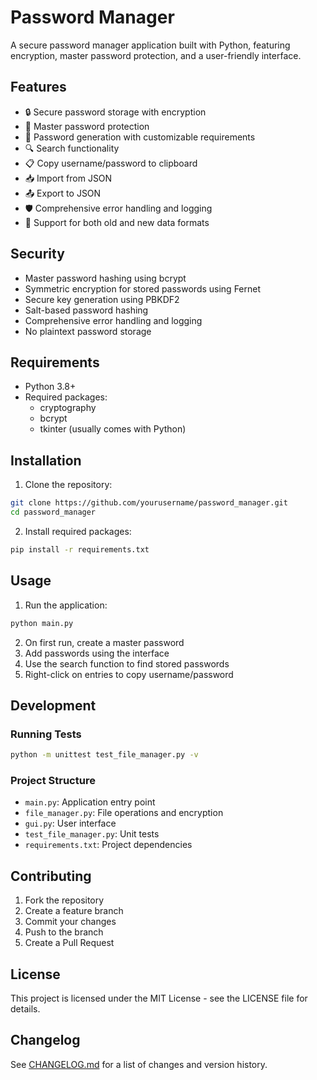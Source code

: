 # Password Manager

A secure password manager application built with Python, featuring encryption, master password protection, and a user-friendly interface.

## Features

- 🔒 Secure password storage with encryption
- 🔑 Master password protection
- 📝 Password generation with customizable requirements
- 🔍 Search functionality
- 📋 Copy username/password to clipboard
- 📥 Import from JSON
- 📤 Export to JSON
- 🛡️ Comprehensive error handling and logging
- 🔄 Support for both old and new data formats

## Security

- Master password hashing using bcrypt
- Symmetric encryption for stored passwords using Fernet
- Secure key generation using PBKDF2
- Salt-based password hashing
- Comprehensive error handling and logging
- No plaintext password storage

## Requirements

- Python 3.8+
- Required packages:
  - cryptography
  - bcrypt
  - tkinter (usually comes with Python)

## Installation

1. Clone the repository:
```bash
git clone https://github.com/yourusername/password_manager.git
cd password_manager
```

2. Install required packages:
```bash
pip install -r requirements.txt
```

## Usage

1. Run the application:
```bash
python main.py
```

2. On first run, create a master password
3. Add passwords using the interface
4. Use the search function to find stored passwords
5. Right-click on entries to copy username/password

## Development

### Running Tests
```bash
python -m unittest test_file_manager.py -v
```

### Project Structure
- `main.py`: Application entry point
- `file_manager.py`: File operations and encryption
- `gui.py`: User interface
- `test_file_manager.py`: Unit tests
- `requirements.txt`: Project dependencies

## Contributing

1. Fork the repository
2. Create a feature branch
3. Commit your changes
4. Push to the branch
5. Create a Pull Request

## License

This project is licensed under the MIT License - see the LICENSE file for details.

## Changelog

See [CHANGELOG.md](CHANGELOG.md) for a list of changes and version history.
